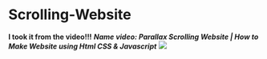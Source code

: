 # Scrolling-Website
**I took it from the video!!!** 
___Name video: Parallax Scrolling Website | How to Make Website using Html CSS & Javascript___
![](https://user-images.githubusercontent.com/78971107/145473013-fe7b0efc-b19a-4fca-b87a-d9a0b4ed7dab.png)

